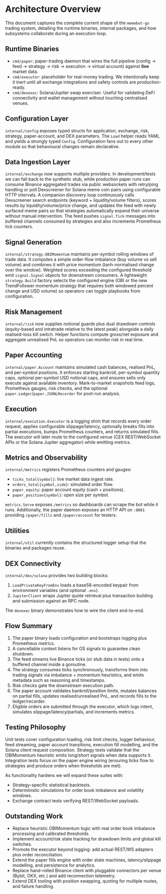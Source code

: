 # Architecture Overview

This document captures the complete current shape of the `memebot-go` trading system, detailing the runtime binaries, internal packages, and how subsystems collaborate during an execution loop.

## Runtime Binaries

- `cmd/paper`: paper-trading daemon that wires the full pipeline (config -> feed -> strategy -> risk -> execution -> virtual account) against **live** market data.
- `cmd/executor`: placeholder for real-money trading. We intentionally keep it inert until all exchange integrations and safety controls are production-ready.
- `cmd/dexexec`: Solana/Jupiter swap exerciser. Useful for validating DeFi connectivity and wallet management without touching centralised venues.

## Configuration Layer

`internal/config` exposes typed structs for application, exchange, risk, strategy, paper-account, and DEX parameters. The `Load` helper reads YAML and yields a strongly typed `Config`. Configuration fans out to every other module so that behavioural changes remain declarative.

## Data Ingestion Layer

`internal/exchange` now supports multiple providers. In development/tests we can fall back to the synthetic stub, while production paper runs can consume Binance aggregated trades via public websockets with retry/ping handling or poll Dexscreener for Solana meme coin pairs using configurable HTTP intervals. A companion discovery loop continuously calls Dexscreener search endpoints (keyword + liquidity/volume filters), scores results by liquidity/volume/price change, and updates the feed with newly surfaced meme pairs so that strategies automatically expand their universe without manual intervention. The feed pushes `signal.Tick` messages into buffered channels consumed by strategies and also increments Prometheus tick counters.

## Signal Generation

`internal/strategy.OBIMomentum` maintains per-symbol rolling windows of trade data. It computes a simple order-flow imbalance (buy volume vs sell volume) and combines it with price momentum (tanh-normalised change over the window). Weighted scores exceeding the configured threshold emit `signal.Signal` objects for downstream consumers. A lightweight `strategy.Build` factory selects the configured engine (OBI or the new TrendFollower momentum strategy that requires both windowed percent change and USD volume) so operators can toggle playbooks from configuration.

## Risk Management

`internal/risk` now supplies notional guards plus dual drawdown controls (equity-based and intratrade relative to the latest peak) alongside a daily realised-loss kill switch. Helper functions compute gross/net exposure and aggregate unrealised PnL so operators can monitor risk in real time.

## Paper Accounting

`internal/paper.Account` maintains simulated cash balances, realised PnL, and per-symbol positions. It enforces starting bankroll, per-symbol quantity caps, optional per-symbol USD notional caps, and ensures sells only execute against available inventory. Mark-to-market snapshots feed logs, Prometheus gauges, risk checks, and the optional `paper.Ledger`/`paper.JSONLRecorder` for post-run analysis.

## Execution

`internal/execution.Executor` is a logging shim that records every order request, applies configurable slippage/latency, optionally breaks fills into partial executions, bumps Prometheus counters, and returns simulated fills. The executor will later route to the configured venue (CEX REST/WebSocket APIs or the Solana Jupiter aggregator) while emitting metrics.

## Metrics and Observability

`internal/metrics` registers Prometheus counters and gauges:
- `ticks_total{symbol}`: live market data ingest rate.
- `orders_total{symbol,side}`: simulated order flow.
- `paper_equity`: paper account equity (cash + positions).
- `paper_position{symbol}`: open size per symbol.

`metrics.Serve` exposes `/metrics` so dashboards can scrape the bot while it runs. Additionally, the paper daemon exposes an HTTP API on `:8081` providing `/paper/fills` and `/paper/account` for testers.

## Utilities

`internal/util` currently contains the structured logger setup that the binaries and packages reuse.

## DEX Connectivity

`internal/dex/solana` provides two building blocks:

1. `LoadPrivateKeyFromEnv` loads a base58-encoded keypair from environment variables (and optional `.env`).
2. `JupiterClient` wraps Jupiter quote retrieval plus transaction building and submission against an RPC node.

The `dexexec` binary demonstrates how to wire the client end-to-end.

## Flow Summary

1. The paper binary loads configuration and bootstraps logging plus Prometheus metrics.
2. A cancellable context listens for OS signals to guarantee clean shutdown.
3. The feed streams live Binance ticks (or stub data in tests) onto a buffered channel inside a goroutine.
4. The strategy consumes ticks synchronously, transforms them into trading signals via imbalance + momentum heuristics, and emits metadata such as reasoning and timestamps.
5. Risk checks gate the downstream execution path.
6. The paper account validates bankroll/position limits, mutates balances on partial fills, updates realised/unrealised PnL, and records fills to the ledger/recorder.
7. Eligible orders are submitted through the executor, which logs intent, simulates slippage/latency/partials, and increments metrics.

## Testing Philosophy

Unit tests cover configuration loading, risk limit checks, logger behaviour, feed streaming, paper account transitions, execution fill modelling, and the Solana client request composition. Strategy tests validate that the OBIMomentum heuristic emits long/short signals when data supports it. Integration tests focus on the paper engine wiring (ensuring ticks flow to strategies and produce orders when thresholds are met).

As functionality hardens we will expand these suites with:

- Strategy-specific statistical backtests.
- Deterministic simulations for order book imbalance and volatility windows.
- Exchange contract tests verifying REST/WebSocket payloads.

## Outstanding Work

- Replace heuristic OBIMomentum logic with real order book imbalance processing and calibrated thresholds.
- Implement account/risk state tracking for drawdown limits and global kill switches.
- Promote the executor beyond logging: add actual REST/WS adapters plus order reconciliation.
- Extend the paper fills engine with order state machines, latency/slippage modelling, and persistence for analytics.
- Replace hand-rolled Binance client with pluggable connectors per venue (Bybit, OKX, etc.) and add reconnection telemetry.
- Extend DEX tooling with position swapping, quoting for multiple routes, and failure handling.
